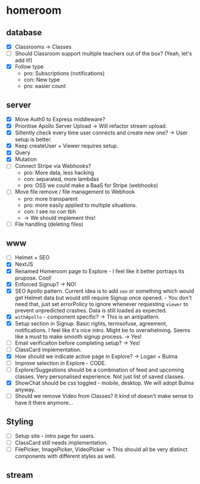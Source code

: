 # homeroom

## database

- [x] Classrooms -> Classes
- [ ] Should Classroom support multiple teachers out of the box? (Yeah, let's add it!)
- [x] Follow type
  - pro: Subscriptions (notifications)
  - con: New type
  - pro: easier count

## server

- [x] Move Auth0 to Express middleware?
- [x] Prioritise Apollo Server Upload -> Will refactor stream upload.
- [x] Siltently check every time user connects and create new one? -> User setup is better.
- [x] Keep createUser + Viewer requires setup.
- [x] Query
- [x] Mutation
- [ ] Connect Stripe via Webhooks?
  - pro: More data, less hacking
  - con: separated, more lambdas
  - pro: OSS we could make a BaaS for Stripe (webhooks)
- [ ] Move file remove / file management to Webhook
  - pro: more transparent
  - pro: more easily applied to multiple situations.
  - con: I see no con tbh
  - -> We should implement this!
- [ ] File handling (deleting files)

## www

- [ ] Helmet + SEO
- [x] NextJS
- [x] Renamed Homeroom page to Explore - I feel like it better portrays its prupose. Cool!
- [x] Enforced Signup? -> NO!
- [x] SEO Apollo pattern. Current idea is to add `seo` or something which would get Helmet data but would still require Signup once opened. - You don't need that, just set errorPolicy to ignore whenever requesting `viewer` to prevent unpredicted crashes. Data is still loaded as expected.
- [x] `withApollo` - component specific? -> This is an antipattern.
- [x] Setup section in Signup. Basic rights, termsofuse, agreement, notifications. I feel like it's nice intro. Might be to overwhelming. Seems like a must to make smooth signup process. -> Yes!
- [ ] Email verificaiton before completing setup? -> Yes!
- [ ] ClassCard implementation.
- [x] How should we indicate active page in Explore? -> Logan + Bulma
- [ ] Improve selection in Explore - CODE.
- [ ] Explore/Suggestions should be a combination of feed and upcoming classes. Very personalised experience. Not just list of saved classes.
- [x] ShowChat should be css toggled - mobile, desktop. We will adopt Bulma anyway.
- [ ] Should we remove Video from Classes? It kind of doesn't make sense to have it there anymore...

## Styling

- [ ] Setup site - intro page for users.
- [ ] ClassCard still needs implementation.
- [ ] FilePicker, ImagePicker, VideoPicker -> This should all be very distinct components with different styles as well.

## stream
